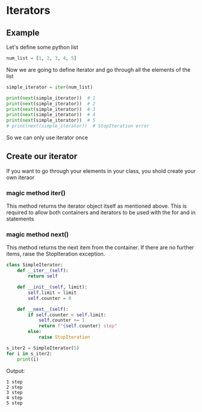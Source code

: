 # Iterators

## Example

Let's define some python list

```python
num_list = [1, 2, 3, 4, 5]
```

Now we are going to define iterator and go through all the elements of the list

```python
simple_iterator = iter(num_list)

print(next(simple_iterator))  # 1
print(next(simple_iterator))  # 2
print(next(simple_iterator))  # 3
print(next(simple_iterator))  # 4
print(next(simple_iterator))  # 5
# print(next(simple_iterator))  # StopIteration error
```

So we can only use iterator once
## Create our iterator

If you want to go through your elements in your class,
you shold create your own iteraor

### magic method iter()
This method returns the iterator object itself as mentioned above. 
This is required to allow both containers and iterators to be used 
with the for and in statements
### magic method next()
This method returns the next item from the container. 
If there are no further items, raise the StopIteration exception.


```python
class SimpleIterator:
    def __iter__(self):
        return self

    def __init__(self, limit):
        self.limit = limit
        self.counter = 0

    def __next__(self):
        if self.counter < self.limit:
            self.counter += 1
            return f"{self.counter} step"
        else:
            raise StopIteration

s_iter2 = SimpleIterator(5)
for i in s_iter2:
    print(i)
```

Output:
```
1 step 
2 step 
3 step 
4 step 
5 step
```